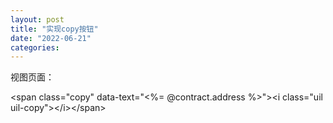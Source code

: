 ```yaml
---
layout: post
title: "实现copy按钮"
date: "2022-06-21"
categories: 
---
```

<p>视图页面：</p>
<p>&lt;span class=&quot;copy&quot; data-text=&quot;&lt;%= @contract.address %&gt;&quot;&gt;&lt;i class=&quot;uil uil-copy&quot;&gt;&lt;/i&gt;&lt;/span&gt;</p>
<p>&nbsp;</p>
